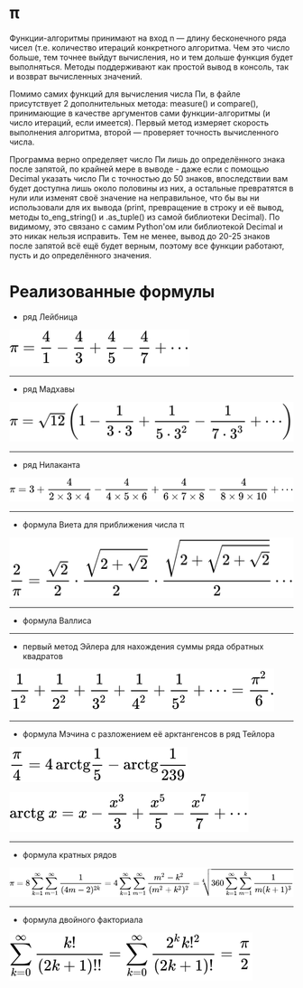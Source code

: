 # π
Функции-алгоритмы принимают на вход n — длину бесконечного ряда чисел (т.е. количество итераций конкретного алгоритма. Чем это число больше, тем точнее выйдут вычисления, но и тем дольше функция будет выполняться. Методы поддерживают как простой вывод в консоль, так и возврат вычисленных значений.

Помимо самих функций для вычисления числа Пи, в файле присутствует 2 дополнительных метода: measure() и compare(), принимающие в качестве аргументов сами функции-алгоритмы (и число итераций, если имеется). Первый метод измеряет скорость выполнения алгоритма, второй — проверяет точность вычисленного числа.

Программа верно определяет число Пи лишь до определённого знака после запятой, по крайней мере в выводе - даже если с помощью Decimal указать число Пи с точностью до 50 знаков, впоследствии вам будет доступна лишь около половины из них, а остальные превратятся в нули или изменят своё значение на неправильное, что бы вы ни использовали для их вывода (print, превращение в строку и её вывод, методы to_eng_string() и .as_tuple() из самой библиотеки Decimal). По видимому, это связано с самим Python'ом или библиотекой Decimal и это никак нельзя исправить. Тем не менее, вывод до 20-25 знаков после запятой всё ещё будет верным, поэтому все функции работают, пусть и до определённого значения.

# Реализованные формулы
* ряд Лейбница

![](/formulas/leibniz.svg)
___
* ряд Мадхавы

![](/formulas/madhava.svg)
___
* ряд Нилаканта

![](/formulas/nilakantha.svg)
___
* формула Виета для приближения числа π

![](/formulas/viete.svg)
___
* формула Валлиса


___
* первый метод Эйлера для нахождения суммы ряда обратных квадратов

![](/formulas/euler.svg)
___
* формула Мэчина с разложением её арктангенсов в ряд Тейлора

![](/formulas/machin.svg)

![](/formulas/taylor.svg)
___
* формула кратных рядов

![](/formulas/multiple_series.svg)
___
* формула двойного факториала

![](/formulas/double_factorial.svg)

